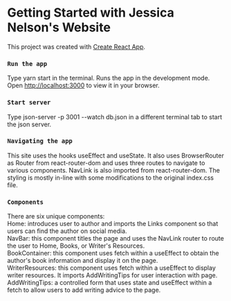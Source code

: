 # Getting Started with Jessica Nelson's Website

This project was created with [Create React App](https://https://create-react-app.dev/).

### `Run the app`

Type yarn start in the terminal. Runs the app in the development mode.\
Open [http://localhost:3000](http://localhost:3000) to view it in your browser.

### `Start server`

Type json-server -p 3001 --watch db.json in a different terminal tab to start the json server.

### `Navigating the app`

This site uses the hooks useEffect and useState. It also uses BrowserRouter as Router from react-router-dom and uses three routes to navigate to various components. NavLink is also imported from react-router-dom. The styling is mostly in-line with some modifications to the original 
index.css file. 

### `Components`
There are six unique components:\
Home: introduces user to author and imports the Links component so that users can find the author on social media. \
NavBar: this component titles the page and uses the NavLink router to route the user to Home, Books, or Writer's Resources.\
BookContainer: this component uses fetch within a useEffect to obtain the author's book information and display it on the page.\
WriterResources: this component uses fetch within a useEffect to display writer resources. It imports AddWritingTips for user interaction with page.\
AddWritingTips: a controlled form that uses state and useEffect within a fetch to allow users to add writing advice to the page.


